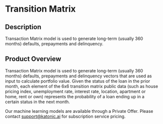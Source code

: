 #   Transition Matrix

## Description
Transaction Matrix model is used to generate long-term (usually 360 months) defaults, prepayments and delinquency.

## Product Overview
Transaction Matrix model is used to generate long-term (usually 360 months) defaults, prepayments and delinquency vectors that are used as input to calculate portfolio value. Given the status of the loan in the prior month, each element of the 6x6 transition matrix public data (such as house pricing index, unemployment rate, interest rate, location, apartment or home, rent or own) represents the probability of a loan ending up in a certain status in the next month. 

Our machine learning models are available through a Private Offer. Please contact support@katonic.ai for subscription service pricing.
